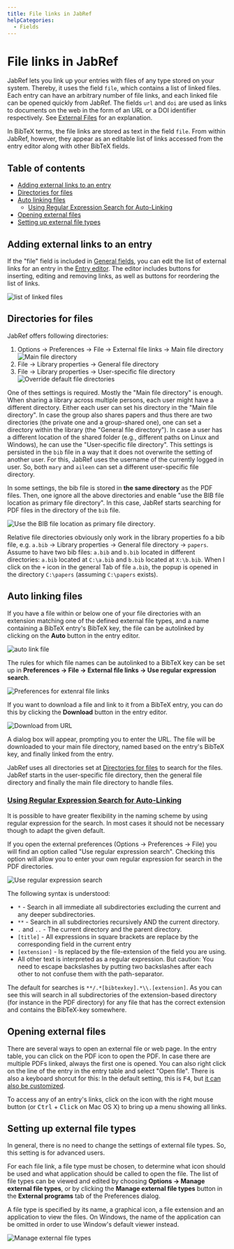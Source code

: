 ```yaml
---
title: File links in JabRef
helpCategories:
  - Fields
---
```

# File links in JabRef

JabRef lets you link up your entries with files of any type stored on your system.
Thereby, it uses the field `file`, which contains a list of linked files.
Each entry can have an arbitrary number of file links, and each linked file can be opened quickly from JabRef.
The fields `url` and `doi` are used as links to documents on the web in the form of an URL or a DOI identifier respectively.
See [External Files](ExternalFiles) for an explanation.

In BibTeX terms, the file links are stored as text in the field `file`.
From within JabRef, however, they appear as an editable list of links accessed from the entry editor along with other BibTeX fields.

## Table of contents

<!-- toc -->

- [Adding external links to an entry](#adding-external-links-to-an-entry)
- [Directories for files](#directories-for-files)
- [Auto linking files](#auto-linking-files)
  * [Using Regular Expression Search for Auto-Linking](#using-regular-expression-search-for-auto-linking)
- [Opening external files](#opening-external-files)
- [Setting up external file types](#setting-up-external-file-types)

<!-- tocstop -->

## Adding external links to an entry

If the "file" field is included in [General fields](GeneralFields), you can edit the list of external links for an entry in the [Entry editor](EntryEditor).
The editor includes buttons for inserting, editing and removing links, as well as buttons for reordering the list of links.

![list of linked files](images/EntryEditor-LinkedFiles.png)

## Directories for files

JabRef offers following directories:

1. Options → Preferences → File → External file links → Main file directory
   ![Main file directory](images/Preferences-File-MainFileDirectory.png)
2. File → Library properties → General file directory
3. File → Library properties → User-specific file directory
   ![Override default file directories](images/LibraryProperties-OverrideDefaultFileDirectories.png)

One of thes settings is required.
Mostly the "Main file directory" is enough.
When sharing a library across multiple persons, each user might have a different directory.
Either each user can set his directory in the "Main file directory".
In case the group also shares papers and thus there are two directories (the private one and a group-shared one), one can set a directory within the library (the "General file directory").
In case a user has a different location of the shared folder (e.g., different paths on Linux and Windows), he can use the "User-specific file directory".
This settings is persisted in the `bib` file in a way that it does not overwrite the setting of another user.
For this, JabRef uses the username of the currently logged in user.
So, both `mary` and `aileen` can set a different user-specific file directory.

In some settings, the bib file is stored in **the same directory** as the PDF files.
Then, one ignore all the above directories and enable "use the BIB file location as primary file directory".
In this case, JabRef starts searching for PDF files in the directory of the `bib` file.

![Use the BIB file location as primary file directory](images/Preferences-File-UseTheBibFileLocationAsPrimaryFileDirectory.png).

Relative file directories obviously only work in the library properties fo a bib file, e.g. `a.bib` → Library properties → General file directory → `papers`.
Assume to have two bib files: `a.bib` and `b.bib` located in different directories:
`a.bib` located at `C:\a.bib` and `b.bib` located at `X:\b.bib`.
When I click on the `+` icon in the general Tab of file `a.bib`, the popup is opened in the directory `C:\papers` (assuming `C:\papers` exists).


## Auto linking files

If you have a file within or below one of your file directories with an extension matching one of the defined external file types, and a name containing a BibTeX entry's BibTeX key, the file can be autolinked by clicking on the **Auto** button in the entry editor.

![auto link file](images/EntryEditor-AutoLinkFile.png)

The rules for which file names can be autolinked to a BibTeX key can be set up in **Preferences → File → External file links → Use regular expression search**.

![Preferences for extenral file links](images/Preferences-File-ExternalFileLinks.png)

If you want to download a file and link to it from a BibTeX entry, you can do this by clicking the **Download** button in the entry editor.

![Download from URL](images/EntryEditor-General-DownloadFileFromUrl.png)

A dialog box will appear, prompting you to enter the URL.
The file will be downloaded to your main file directory, named based on the entry's BibTeX key, and finally linked from the entry.

JabRef uses all directories set at [Directories for files](#directories-for-files) to search for the files.
JabRef starts in the user-specific file directory, then the general file directory and finally the main file directory to handle files.

### <a href="" id="RegularExpressionSearch">Using Regular Expression Search for Auto-Linking</a>

It is possible to have greater flexibility in the naming scheme by using regular expression for the search.
In most cases it should not be necessary though to adapt the given default.

If you open the external preferences (Options → Preferences → File) you will find an option called "Use regular expression search".
Checking this option will allow you to enter your own regular expression for search in the PDF directories.

![Use regular expression search](images/Preferences-File-UseRegularExpressionSearch.png)

The following syntax is understood:

-   `*` - Search in all immediate all subdirectories excluding the current and any deeper subdirectories.
-   `**` - Search in all subdirectories recursively AND the current directory.
-   `.` and `..` - The current directory and the parent directory.
-   `[title]` - All expressions in square brackets are replace by the corresponding field in the current entry
-   `[extension]` - Is replaced by the file-extension of the field you are using.
-   All other text is interpreted as a regular expression. But caution: You need to escape backslashes by putting two backslashes after each other to not confuse them with the path-separator.

The default for searches is `**/.*[bibtexkey].*\\.[extension]`.
As you can see this will search in all subdirectories of the extension-based directory (for instance in the PDF directory) for any file that has the correct extension and contains the BibTeX-key somewhere.

## Opening external files

There are several ways to open an external file or web page.
In the entry table, you can click on the PDF icon to open the PDF.
In case there are multiple PDFs linked, always the first one is opened.
You can also right click on the line of the entry in the entry table and select "Open file".
There is also a keyboard shorcut for this:
In the default setting, this is <kbd>F4</kbd>, but [it can also be customized](CustomKeyBindings).

To access any of an entry's links, click on the icon with the right mouse button (or <kbd>Ctrl</kbd> + <kbd>Click</kbd> on Mac OS X) to bring up a menu showing all links.


## Setting up external file types

In general, there is no need to change the settings of external file types.
So, this setting is for advanced users.

For each file link, a file type must be chosen, to determine what icon should be used and what application should be called to open the file.
The list of file types can be viewed and edited by choosing **Options → Manage external file types**, or by clicking the **Manage external file types** button in the **External programs** tab of the Preferences dialog.

A file type is specified by its name, a graphical icon, a file extension and an application to view the files. On Windows, the name of the application can be omitted in order to use Window's default viewer instead.

![Manage external file types](images/ManageExternalFileTypes.png)

